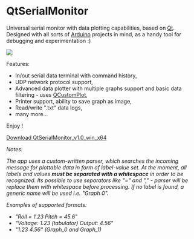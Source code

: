 # QtSerialMonitor
Universal serial monitor with data plotting capabilities, based on [Qt](https://www.qt.io/). Designed with all sorts of [Arduino](https://www.arduino.cc/) projects in mind, as a handy tool for debugging and experimentation :) 

<img src="https://raw.githubusercontent.com/mich-w/QtSerialMonitor/master/docs/_screenshots/Sines3.gif">

Features:
- In/out serial data terminal with command history,
- UDP network protocol support,
- Advanced data plotter with multiple graphs support and basic data filtering - uses [QCustomPlot](https://www.qcustomplot.com/),
- Printer support, ability to save graph as image,
- Read/write ".txt" data logs,
- many more...

Enjoy !

<a href="https://github.com/mich-w/QtSerialMonitor/releases/download/v1.0/QtSerialMonitor_1.0_win_x64.zip" download>Download QtSerialMonitor_v1.0_win_x64</a> 

*Notes:*


*The app uses a custom-written parser, which searches the incoming message for plottable data in form of label-value set. At the moment, all labels and values **must be separated with a whitespace** in order to be recognized. Its possible to use separators like "=" and "," - parser will be replace them with whitespace before processing. If no label is found, a generic name will be used i.e. "Graph 0".*

*Examples of supported formats:*

- *"Roll = 1.23 Pitch = 45.6"*
- *"Voltage: 1.23 (tabulator) Output: 4.56"*
- *"1.23 4.56" (Graph_0 and Graph_1)*
